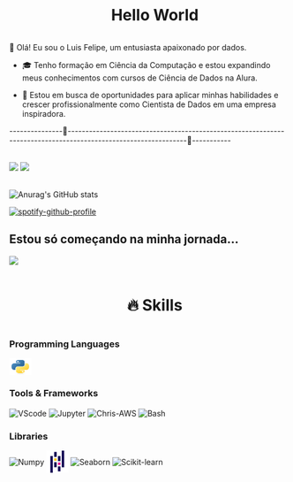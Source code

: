 <div id="user-content-toc">
  <ul align="center">
    <summary><h1 style="display: inline-block">Hello World</h1></summary>
</div>

<!-- Presentation -->
<p>
  👋 Olá! Eu sou o Luis Felipe, um entusiasta apaixonado por dados.

  - 🎓 Tenho formação em Ciência da Computação e estou expandindo meus conhecimentos com cursos de Ciência de Dados na Alura.

  - 🚀 Estou em busca de oportunidades para aplicar minhas habilidades e crescer profissionalmente como Cientista de Dados em uma empresa inspiradora.
</p>
<p>---------------🏃---------------------------------------------------------------------------------------------------------------🏃-----------</p>
<br>
<a href="https://www.linkedin.com/in/luis-felipe-xavier-veloso/"><img src="https://img.shields.io/badge/LinkedIn-0077B5?style=for-the-badge&logo=linkedin&logoColor=white"></a>
<a href="https://www.kaggle.com/luisfelipe2345"><img src="https://img.shields.io/badge/Kaggle-20BEFF?style=for-the-badge&logo=Kaggle&logoColor=white"></a>
<br>
<br>

![Anurag's GitHub stats](https://github-readme-stats.vercel.app/api?username=FelipeDev2020&show_icons=true&theme=tokyonight)
<br>

[![spotify-github-profile](https://spotify-github-profile.kittinanx.com/api/view?uid=31leflszwpws3o75jsltkbtlsodm&cover_image=true&theme=novatorem&show_offline=false&background_color=121212&interchange=false&bar_color=167ae3&bar_color_cover=false)](https://github.com/kittinan/spotify-github-profile)
<h2>Estou só começando na minha jornada...</h2>

<img src="https://mir-s3-cdn-cf.behance.net/project_modules/hd/e7d2bd61228185.5a67a07360e75.gif">

<div id="user-content-toc">
  <ul align="center">
    <summary><h1 style="display: inline-block">🔥 Skills</h1></summary>
</div>
<!-- Skills: Programming Languages -->
  <div style="flex-basis: 48%;">
    <h3>Programming Languages</h3>
    <img align="center" alt="Python" height="30" width="40" src="https://raw.githubusercontent.com/devicons/devicon/master/icons/python/python-original.svg">
  </div>
  
  <!-- Skills: Tools & Frameworks -->
  <div style="flex-basis: 48%;">
    <h3>Tools & Frameworks</h3>
    <img align="center" alt="VScode" height="30" width="40" src="https://cdn.jsdelivr.net/gh/devicons/devicon/icons/vscode/vscode-original.svg">
    <img align="center" alt="Jupyter" height="30" width="40" src="https://cdn.jsdelivr.net/gh/devicons/devicon/icons/jupyter/jupyter-original.svg">
    <img align="center" alt="Chris-AWS" height="30" width="40" src="https://cdn.jsdelivr.net/gh/devicons/devicon/icons/git/git-original.svg">
    <img align="center" alt="Bash" height="30" width="40" src="https://cdn.jsdelivr.net/gh/devicons/devicon/icons/bash/bash-original.svg">
  </div>
  
  <!-- Skills: Libraries -->
  <div style="flex-basis: 48%;">
    <h3>Libraries</h3>
    <img align="center" alt="Numpy" height="30" width="40" src="https://cdn.jsdelivr.net/gh/devicons/devicon/icons/numpy/numpy-original.svg">
    <img align="center" alt="Pandas" src="https://raw.githubusercontent.com/devicons/devicon/2ae2a900d2f041da66e950e4d48052658d850630/icons/pandas/pandas-original.svg" alt="pandas" width="40" height="40"/>
    <img align="center" alt="Seaborn" src="https://seaborn.pydata.org/_images/logo-mark-lightbg.svg" alt="seaborn" width="40" height="40"/>
    <img align="center" alt="Scikit-learn" src="https://upload.wikimedia.org/wikipedia/commons/0/05/Scikit_learn_logo_small.svg" alt="scikit_learn" width="40" height="40"/>
  </div>
